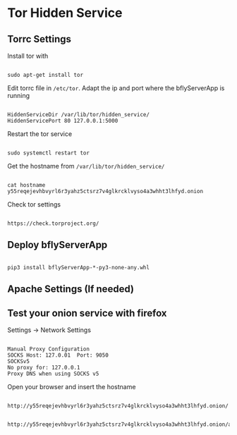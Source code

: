 # Tor Hidden Service

## Torrc Settings

Install tor with
<pre><code>
sudo apt-get install tor
</code></pre>

Edit torrc file in `/etc/tor`. Adapt the ip and port where the bflyServerApp is running
<pre><code>
HiddenServiceDir /var/lib/tor/hidden_service/
HiddenServicePort 80 127.0.0.1:5000
</code></pre>

Restart the tor service
<pre><code>
sudo systemctl restart tor
</code></pre>

Get the hostname from `/var/lib/tor/hidden_service/`
<pre><code>
cat hostname
y55reqejevhbvyrl6r3yahz5ctsrz7v4glkrcklvyso4a3whht3lhfyd.onion
</code></pre>

Check tor settings
<pre><code>
https://check.torproject.org/
</code></pre>

## Deploy bflyServerApp

<pre><code>
pip3 install bflyServerApp-*-py3-none-any.whl
</code></pre>

## Apache Settings (If needed)




## Test your onion service with firefox
Settings -> Network Settings
<pre><code>
Manual Proxy Configuration
SOCKS Host: 127.0.01  Port: 9050
SOCKSv5
No proxy for: 127.0.0.1
Proxy DNS when using SOCKS v5
</code></pre>

Open your browser and insert the hostname
<pre><code>
http://y55reqejevhbvyrl6r3yahz5ctsrz7v4glkrcklvyso4a3whht3lhfyd.onion/
</code></pre>

<pre><code>
http://y55reqejevhbvyrl6r3yahz5ctsrz7v4glkrcklvyso4a3whht3lhfyd.onion/api/v1/decryption/counter/
</code></pre>

